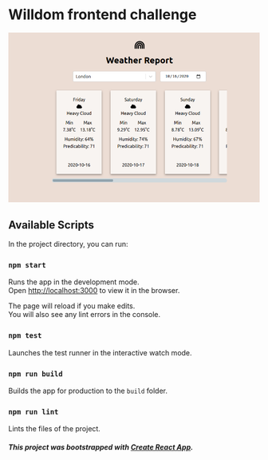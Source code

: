 # Willdom frontend challenge

![Weather report screen grab](./images/screengrab.png)

## Available Scripts

In the project directory, you can run:

### `npm start`

Runs the app in the development mode.<br />
Open [http://localhost:3000](http://localhost:3000) to view it in the browser.

The page will reload if you make edits.<br />
You will also see any lint errors in the console.

### `npm test`

Launches the test runner in the interactive watch mode.

### `npm run build`

Builds the app for production to the `build` folder.

### `npm run lint`

Lints the files of the project.

##### This project was bootstrapped with [Create React App](https://github.com/facebook/create-react-app).
